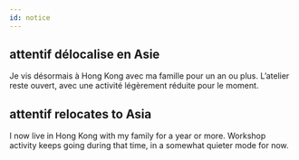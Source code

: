 ```yaml
---
id: notice
---
```


## attentif délocalise en Asie

Je vis désormais à Hong Kong avec ma famille pour un an ou plus. L’atelier reste ouvert, avec une activité légèrement réduite pour le moment.


## attentif relocates to Asia

I now live in Hong Kong with my family for a year or more. Workshop activity keeps going during that time, in a somewhat quieter mode for now.
